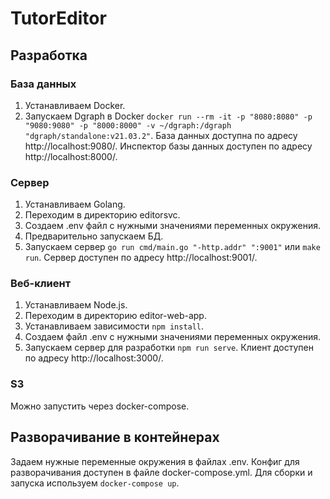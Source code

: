 # TutorEditor

## Разработка

### База данных

1. Устанавливаем Docker.
2. Запускаем Dgraph в Docker
   `docker run --rm -it -p "8080:8080" -p "9080:9080" -p "8000:8000" -v ~/dgraph:/dgraph "dgraph/standalone:v21.03.2"`.
   База данных доступна по адресу http://localhost:9080/. Инспектор базы данных доступен по адресу http://localhost:8000/.

### Сервер

1. Устанавливаем Golang.
2. Переходим в директорию editorsvc.
3. Создаем .env файл c нужными значениями переменных окружения.
4. Предварительно запускаем БД.
5. Запускаем сервер 
   `go run cmd/main.go "-http.addr" ":9001"` или `make run`.
   Сервер доступен по адресу http://localhost:9001/.

### Веб-клиент

1. Устанавливаем Node.js.
2. Переходим в директорию editor-web-app.
3. Устанавливаем зависимости
   `npm install`.
4. Создаем файл .env c нужными значениями переменных окружения.
5. Запускаем сервер для разработки
   `npm run serve`.
   Клиент доступен по адресу http://localhost:3000/.

### S3

Можно запустить через docker-compose.

## Разворачивание в контейнерах

Задаем нужные переменные окружения в файлах .env.
Конфиг для разворачивания доступен в файле docker-compose.yml. Для сборки и запуска используем
`docker-compose up`.

